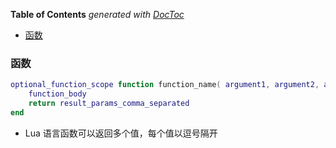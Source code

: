 <!-- START doctoc generated TOC please keep comment here to allow auto update -->
<!-- DON'T EDIT THIS SECTION, INSTEAD RE-RUN doctoc TO UPDATE -->
**Table of Contents**  *generated with [DocToc](https://github.com/thlorenz/doctoc)*

- [函数](#%E5%87%BD%E6%95%B0)

<!-- END doctoc generated TOC please keep comment here to allow auto update -->

### 函数

```lua
optional_function_scope function function_name( argument1, argument2, argument3..., argumentn)
    function_body
    return result_params_comma_separated
end
```

- Lua 语言函数可以返回多个值，每个值以逗号隔开
